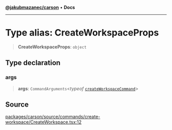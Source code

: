 [**@jakubmazanec/carson**](../README.md) • **Docs**

---

# Type alias: CreateWorkspaceProps

> **CreateWorkspaceProps**: `object`

## Type declaration

### args

> **args**: `CommandArguments`\<_typeof_
> [`createWorkspaceCommand`](../variables/createWorkspaceCommand.md)\>

## Source

[packages/carson/source/commands/create-workspace/CreateWorkspace.tsx:12](https://github.com/jakubmazanec/js-tools/blob/4653f1571319b3537b5a901a19e171562b7727e5/packages/carson/source/commands/create-workspace/CreateWorkspace.tsx#L12)
